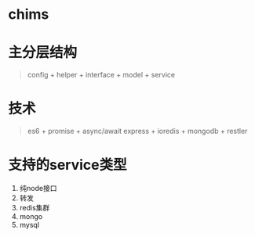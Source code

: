 # chims

# 主分层结构
> config + helper + interface + model + service

# 技术
> es6 + promise + async/await
> express + ioredis + mongodb + restler

# 支持的service类型
1. 纯node接口
2. 转发
3. redis集群
4. mongo
5. mysql